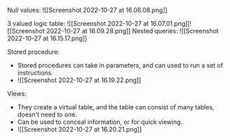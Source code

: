 Null values:
![[Screenshot 2022-10-27 at 16.06.08.png]]


3 valued logic table:
![[Screenshot 2022-10-27 at 16.07.01.png]]![[Screenshot 2022-10-27 at 16.09.28.png]]
Nested queries:
![[Screenshot 2022-10-27 at 16.15.17.png]]

Stored procedure:
- Stored procedures can take in parameters, and can used to run a set of instructions.
- ![[Screenshot 2022-10-27 at 16.19.22.png]]

Views:
- They create a virtual table, and the table can consist of many tables, doesn't need to one.
- Can be used to conceal information, or for quick viewing.
- ![[Screenshot 2022-10-27 at 16.20.21.png]]